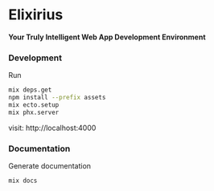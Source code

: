 # Elixirius

**Your Truly Intelligent Web App Development Environment**


### Development

Run
```sh
mix deps.get
npm install --prefix assets
mix ecto.setup
mix phx.server
```

visit: http://localhost:4000

### Documentation

Generate documentation
```sh
mix docs
```

